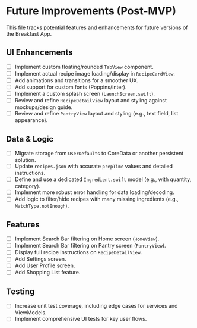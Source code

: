 # Future Improvements (Post-MVP)

This file tracks potential features and enhancements for future versions of the Breakfast App.

## UI Enhancements
- [ ] Implement custom floating/rounded `TabView` component.
- [ ] Implement actual recipe image loading/display in `RecipeCardView`.
- [ ] Add animations and transitions for a smoother UX.
- [ ] Add support for custom fonts (Poppins/Inter).
- [ ] Implement a custom splash screen (`LaunchScreen.swift`).
- [ ] Review and refine `RecipeDetailView` layout and styling against mockups/design guide.
- [ ] Review and refine `PantryView` layout and styling (e.g., text field, list appearance).

## Data & Logic
- [ ] Migrate storage from `UserDefaults` to CoreData or another persistent solution.
- [ ] Update `recipes.json` with accurate `prepTime` values and detailed instructions.
- [ ] Define and use a dedicated `Ingredient.swift` model (e.g., with quantity, category).
- [ ] Implement more robust error handling for data loading/decoding.
- [ ] Add logic to filter/hide recipes with many missing ingredients (e.g., `MatchType.notEnough`).

## Features
- [ ] Implement Search Bar filtering on Home screen (`HomeView`).
- [ ] Implement Search Bar filtering on Pantry screen (`PantryView`).
- [ ] Display full recipe instructions on `RecipeDetailView`.
- [ ] Add Settings screen.
- [ ] Add User Profile screen.
- [ ] Add Shopping List feature.

## Testing
- [ ] Increase unit test coverage, including edge cases for services and ViewModels.
- [ ] Implement comprehensive UI tests for key user flows. 